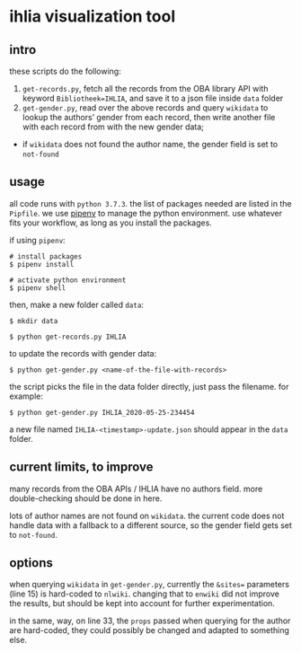 # ihlia visualization tool

## intro

these scripts do the following:
1. `get-records.py`, fetch all the records from the OBA library API with keyword `Bibliotheek=IHLIA`, and save it to a json file inside `data` folder
2. `get-gender.py`, read over the above records and query `wikidata` to lookup the authors’ gender from each record, then write another file with each record from with the new gender data;
  - if `wikidata` does not found the author name, the gender field is set to `not-found`

## usage

all code runs with `python 3.7.3`. the list of packages needed are listed in the `Pipfile`. we use [pipenv](https://pipenv.pypa.io/en/latest/) to manage the python environment. use whatever fits your workflow, as long as you install the packages.

if using `pipenv`:

```
# install packages
$ pipenv install

# activate python environment
$ pipenv shell
```

then, make a new folder called `data`:

```
$ mkdir data
```

```
$ python get-records.py IHLIA
```

to update the records with gender data:

```
$ python get-gender.py <name-of-the-file-with-records>
```

the script picks the file in the data folder directly, just pass the filename. for example:

```
$ python get-gender.py IHLIA_2020-05-25-234454
```

a new file named `IHLIA-<timestamp>-update.json` should appear in the `data` folder.

## current limits, to improve

many records from the OBA APIs / IHLIA have no authors field. more double-checking should be done in here.

lots of author names are not found on `wikidata`. the current code does not handle data with a fallback to a different source, so the gender field gets set to `not-found`.

## options

when querying `wikidata` in `get-gender.py`, currently the `&sites=` parameters (line 15) is hard-coded to `nlwiki`. changing that to `enwiki` did not improve the results, but should be kept into account for further experimentation.

in the same, way, on line 33, the `props` passed when querying for the author are hard-coded, they could possibly be changed and adapted to something else.
